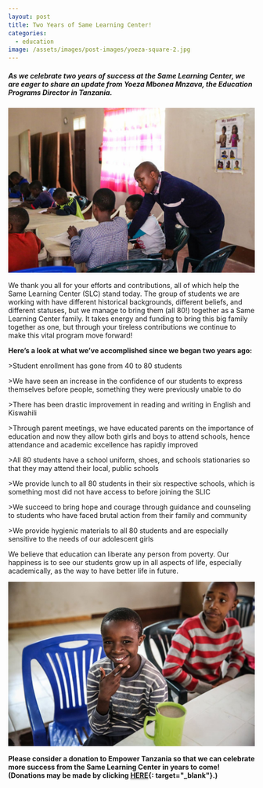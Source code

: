 ```yaml
---
layout: post
title: Two Years of Same Learning Center!
categories:
  - education
image: /assets/images/post-images/yoeza-square-2.jpg
---
```


##### As we celebrate two years of success at the Same Learning Center, we are eager to share an update from Yoeza Mbonea Mnzava, the Education Programs Director in Tanzania.

![](/uploads/yoeza-teaching.jpg)

We thank you all for your efforts and contributions, all of which help the Same Learning Center (SLC) stand today. The group of students we are working with have different historical backgrounds, different beliefs, and different statuses, but we manage to bring them (all 80\!) together as a Same Learning Center family. It takes energy and funding to bring this big family together as one, but through your tireless contributions we continue to make this vital program move forward\! 

**Here’s a look at what we’ve accomplished since we began two years ago:**

&gt;Student enrollment has gone from 40 to 80 students

&gt;We have seen an increase in the confidence of our students to express themselves before people, something they were previously unable to do

&gt;There has been drastic improvement in reading and writing in English and Kiswahili

&gt;Through parent meetings, we have educated parents on the importance of education and now they allow both girls and boys to attend schools, hence attendance and academic excellence has rapidly improved

&gt;All 80 students have a school uniform, shoes, and schools stationaries so that they may attend their local, public schools

&gt;We provide lunch to all 80 students in their six respective schools, which is something most did not have access to before joining the SLIC

&gt;We succeed to bring hope and courage through guidance and counseling to students who have faced brutal action from their family and community 

&gt;We provide hygienic materials to all 80 students and are especially sensitive to the needs of our adolescent girls

We believe that education can liberate any person from poverty. Our happiness is to see our students grow up in all aspects of life, especially academically, as the way to have better life in future.

![](/uploads/student-at-slc.jpg)

**Please consider a donation to Empower Tanzania so that we can celebrate more success from the Same Learning Center in years to come\! (Donations may be made by clicking [HERE](https://empowertz.org/donate/){: target="_blank"}.)**